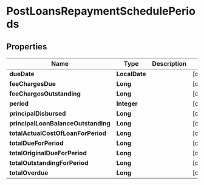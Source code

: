 

# PostLoansRepaymentSchedulePeriods


## Properties

| Name | Type | Description | Notes |
|------------ | ------------- | ------------- | -------------|
|**dueDate** | **LocalDate** |  |  [optional] |
|**feeChargesDue** | **Long** |  |  [optional] |
|**feeChargesOutstanding** | **Long** |  |  [optional] |
|**period** | **Integer** |  |  [optional] |
|**principalDisbursed** | **Long** |  |  [optional] |
|**principalLoanBalanceOutstanding** | **Long** |  |  [optional] |
|**totalActualCostOfLoanForPeriod** | **Long** |  |  [optional] |
|**totalDueForPeriod** | **Long** |  |  [optional] |
|**totalOriginalDueForPeriod** | **Long** |  |  [optional] |
|**totalOutstandingForPeriod** | **Long** |  |  [optional] |
|**totalOverdue** | **Long** |  |  [optional] |



